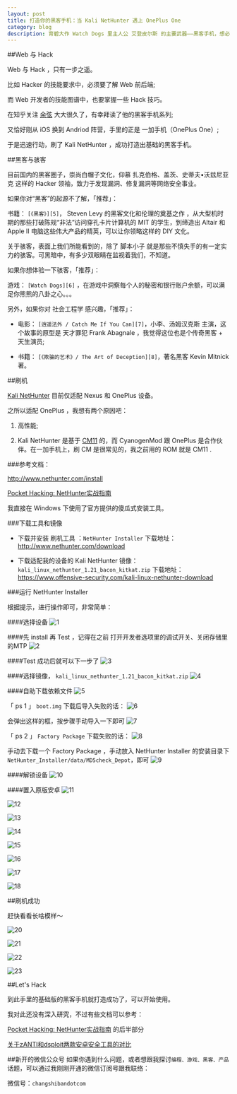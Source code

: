 ```yaml
---
layout: post
title: 打造你的黑客手机：当 Kali NetHunter 遇上 OnePlus One
category: blog
description: 育碧大作 Watch Dogs 里主人公 艾登皮尔斯 的主要武器——黑客手机，想必给大家留下了深刻的印象。用它骇入安保系统、摄像头、汽车、移动设备、红绿灯等，藉此获得无限想象的能力。这篇文章，就是我在看了知道创宇 余弦 大大的黑客手机系列之后，立即去尝试并写下的体验。
---
```


##Web 与 Hack

Web 与 Hack ，只有一步之遥。

比如 Hacker 的技能要求中，必须要了解 Web 前后端;

而 Web 开发者的技能图谱中，也要掌握一些 Hack 技巧。

在知乎关注 [余弦][1] 大大很久了，有幸拜读了他的黑客手机系列;

又恰好刚从 iOS 换到 Andriod 阵营，手里的正是 一加手机（OnePlus One）;

于是迅速行动，刷了 Kali NetHunter ，成功打造出基础的黑客手机。


##黑客与骇客

目前国内的黑客圈子，崇尚白帽子文化，仰慕 扎克伯格、盖茨、史蒂夫•沃兹尼亚克 这样的 Hacker 领袖，致力于发现漏洞、修复漏洞等网络安全事业。

如果你对“黑客”的起源不了解，「推荐」：

书籍： `[《黑客》][5]`， Steven Levy 的黑客文化和伦理的奠基之作 ，从大型机时期的那些打破陈规“非法”访问穿孔卡片计算机的 MIT 的学生，到缔造出 Altair 和 Apple II 电脑这些伟大产品的精英，可以让你领略这样的 DIY 文化。


关于骇客，表面上我们所能看到的，除了 脚本小子 就是那些不慎失手的有一定实力的骇客。可黑暗中，有多少双眼睛在监视着我们，不知道。

如果你想体验一下骇客，「推荐」：

游戏： `[Watch Dogs][6]` ，在游戏中洞察每个人的秘密和银行账户余额，可以满足你熊熊的八卦之心。。。


另外，如果你对 社会工程学 感兴趣，「推荐」：

+ 电影： `[逍遥法外 / Catch Me If You Can][7]`，小李、汤姆汉克斯 主演，这个故事的原型是 天才罪犯 Frank Abagnale ，我觉得这位也是个传奇黑客 + 天生演员;

+ 书籍： `[《欺骗的艺术》/ The Art of Deception][8]`，著名黑客 Kevin Mitnick 著。


##刷机

[Kali NetHunter][2] 目前仅适配 Nexus 和 OnePlus 设备。

之所以适配 OnePlus ，我想有两个原因吧：

1. 高性能;

2. Kali NetHunter 是基于 [CM11][3] 的，而 CyanogenMod 跟  OnePlus 是合作伙伴。在一加手机上，刷 CM 是很常见的，我之前用的 ROM 就是 CM11 .


###参考文档：

http://www.nethunter.com/install

[Pocket Hacking: NetHunter实战指南][4]

我直接在 Windows 下使用了官方提供的傻瓜式安装工具。

###下载工具和镜像

+ 下载并安装 刷机工具 ：`NetHunter Installer` 
下载地址：http://www.nethunter.com/download


+ 下载适配我的设备的 Kali NetHunter 镜像： `kali_linux_nethunter_1.21_bacon_kitkat.zip`
下载地址：https://www.offensive-security.com/kali-linux-nethunter-download


###运行 NetHunter Installer

根据提示，进行操作即可，非常简单：

####选择设备
![1](http://changshiban.qiniudn.com/post/150419/q1.png)

####先 install 再 Test ，记得在之前 打开开发者选项里的调试开关、关闭存储里的MTP
![2](http://changshiban.qiniudn.com/post/150419/q2.png)

####Test 成功后就可以下一步了
![3](http://changshiban.qiniudn.com/post/150419/q3.png)

####选择镜像， `kali_linux_nethunter_1.21_bacon_kitkat.zip`
![4](http://changshiban.qiniudn.com/post/150419/q4.png)

####自助下载依赖文件
![5](http://changshiban.qiniudn.com/post/150419/q5.png)

「 ps 1 」 `boot.img` 下载后导入失败的话：
![6](http://changshiban.qiniudn.com/post/150419/q6.png)

会弹出这样的框，按步骤手动导入一下即可
![7](http://changshiban.qiniudn.com/post/150419/q7.png)

「 ps 2 」 `Factory Package` 下载失败的话：
![8](http://changshiban.qiniudn.com/post/150419/q8.png)

手动去下载一个 Factory Package ，手动放入 NetHunter Installer 的安装目录下 `NetHunter_Installer/data/MD5check_Depot`，即可
![9](http://changshiban.qiniudn.com/post/150419/q9.png)

####解锁设备
![10](http://changshiban.qiniudn.com/post/150419/q10.png)

####置入原版安卓
![11](http://changshiban.qiniudn.com/post/150419/q11.png)

![12](http://changshiban.qiniudn.com/post/150419/q12.png)

![13](http://changshiban.qiniudn.com/post/150419/q13.png)

![14](http://changshiban.qiniudn.com/post/150419/q14.png)

![15](http://changshiban.qiniudn.com/post/150419/q15.png)

![16](http://changshiban.qiniudn.com/post/150419/q16.png)

![17](http://changshiban.qiniudn.com/post/150419/q17.png)

![18](http://changshiban.qiniudn.com/post/150419/q18.png)



##刷机成功

赶快看看长啥模样～

![20](http://changshiban.qiniudn.com/post/150419/q20.png)

![21](http://changshiban.qiniudn.com/post/150419/q21.png)

![22](http://changshiban.qiniudn.com/post/150419/q22.png)

![23](http://changshiban.qiniudn.com/post/150419/q23.png)


##Let's Hack

到此手里的基础版的黑客手机就打造成功了，可以开始使用。

我对此还没有深入研究，不过有些文档可以参考：


[Pocket Hacking: NetHunter实战指南][4] 的后半部分

[关于zANTI和dsploit两款安卓安全工具的对比][9]


##新开的微信公众号
如果你遇到什么问题，或者想跟我探讨`编程、游戏、黑客、产品`话题，可以通过我刚刚开通的微信订阅号跟我联络：

微信号：`changshibandotcom`



[1]:   http://zhuanlan.zhihu.com/evilcos      " 余弦的知乎专栏"
[2]:   http://www.nethunter.com          "Nethunter 官网"
[3]:   http://www.cyanogenmod.org/        "CM 官网"
[4]:   http://drops.wooyun.org/tips/4634        "前往文章页面"
[5]:   http://www.nethunter.com/install      " Gitcafe Pages"
[6]:   https://www.baidu.com/s?ie=utf-8&f=3&rsv_bp=1&rsv_idx=1&tn=baidu&wd=%E7%9C%8B%E9%97%A8%E7%8B%97&rsv_pq=80dfa49d0000f351&rsv_t=9e12zY%2F3DfoAe8gTiNg1HUvxN%2BpO4YIQUNC4PKNr%2Bdt2qG8j3gM0d9eqzr4&rsv_enter=0&inputT=1910&rsv_sug3=36&rsv_sug1=19&oq=kanme&rsv_sug2=0&rsp=0&rsv_sug4=1911&bs=Catch%20Me%20If%20You%20Can              "百度一下这个"
[7]:   https://www.baidu.com/s?ie=utf-8&f=8&rsv_bp=1&rsv_idx=1&tn=baidu&wd=Catch%20Me%20If%20You%20Can&rsv_pq=ae105df90000ca4c&rsv_t=8c30q7SnEpjZwCIp1RsDZcF0buij1NXixfEjGt7tCtrQimpgPMdUu0%2FmxXA&rsv_enter=0&inputT=1004&rsv_sug3=32&rsv_sug1=14&rsv_n=2&rsv_sug4=1005&rsv_sug=1&bs=%E9%80%8D%E9%81%A5%E6%B3%95%E5%A4%96 "百度一下这个"
[8]:   https://www.baidu.com/s?ie=utf-8&f=3&rsv_bp=1&rsv_idx=1&tn=baidu&wd=%E6%AC%BA%E9%AA%97%E7%9A%84%E8%89%BA%E6%9C%AF&rsv_pq=8e982eba00001f58&rsv_t=fa77YBvI%2FmlI3%2F22FTdWMra9t%2FY7DGrtmVBxIadTl39Ixzc9Ldsnsl2FLoU&rsv_enter=1&inputT=3671&rsv_sug3=21&rsv_sug1=12&rsv_sug2=0&rsp=0&rsv_sug4=8794&rsv_sug=1&bs=Catch%20Me%20If%20You%20Can%20%E5%8E%9F%E5%9E%8B  "百度一下这个"
[9]:   http://drops.wooyun.org/mobile/2503      "前往文章页面" 
